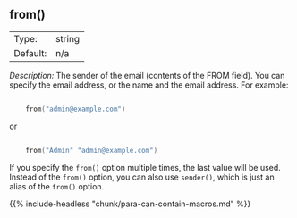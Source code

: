 ---
---
<!-- DISCLAIMER: This file is based on the syslog-ng Open Source Edition documentation https://github.com/balabit/syslog-ng-ose-guides/commit/2f4a52ee61d1ea9ad27cb4f3168b95408fddfdf2 and is used under the terms of The syslog-ng Open Source Edition Documentation License. The file has been modified by Axoflow. -->

## from()

|          |        |
| -------- | ------ |
| Type:    | string |
| Default: | n/a    |

*Description:* The sender of the email (contents of the FROM field). You can specify the email address, or the name and the email address. For example:

```c

    from("admin@example.com")

```

or

```c

    from("Admin" "admin@example.com")

```

If you specify the `from()` option multiple times, the last value will be used. Instead of the `from()` option, you can also use `sender()`, which is just an alias of the `from()` option.

{{% include-headless "chunk/para-can-contain-macros.md" %}}


